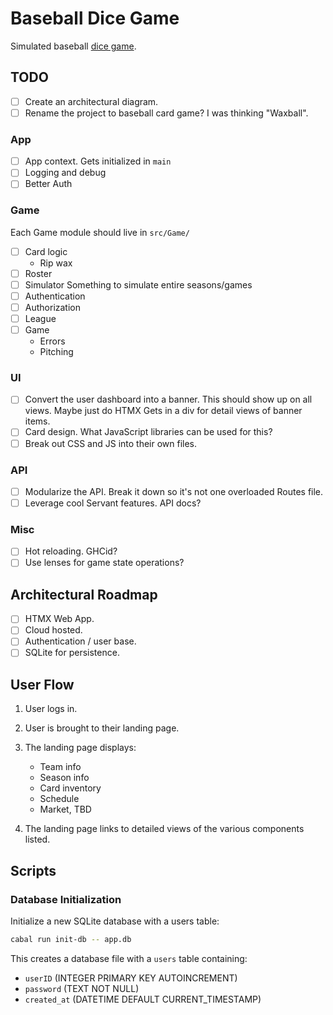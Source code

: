 # Baseball Dice Game

Simulated baseball [dice game](https://milb.bamcontent.com/documents/8/5/8/313285858/BaseballDiceGame_LouisvilleBats.pdf).

## TODO

- [ ] Create an architectural diagram.
- [ ] Rename the project to baseball card game? I was thinking "Waxball".

### App

- [ ] App context. Gets initialized in `main`
- [ ] Logging and debug
- [ ] Better Auth

### Game

Each Game module should live in `src/Game/`

- [ ] Card logic
  - Rip wax
- [ ] Roster
- [ ] Simulator Something to simulate entire seasons/games
- [ ] Authentication
- [ ] Authorization
- [ ] League
- [ ] Game
  - Errors
  - Pitching

### UI

- [ ] Convert the user dashboard into a banner. This should show up on
      all views. Maybe just do HTMX Gets in a div for detail views of banner
      items.
- [ ] Card design. What JavaScript libraries can be used for this?
- [ ] Break out CSS and JS into their own files.

### API

- [ ] Modularize the API. Break it down so it's not one overloaded Routes
      file.
- [ ] Leverage cool Servant features. API docs?

### Misc

- [ ] Hot reloading. GHCid?
- [ ] Use lenses for game state operations?

## Architectural Roadmap

- [ ] HTMX Web App.
- [ ] Cloud hosted.
- [ ] Authentication / user base.
- [ ] SQLite for persistence.

## User Flow

1. User logs in.
2. User is brought to their landing page.
3. The landing page displays:

   - Team info
   - Season info
   - Card inventory
   - Schedule
   - Market, TBD

4. The landing page links to detailed views of the various components
   listed.

## Scripts

### Database Initialization

Initialize a new SQLite database with a users table:

```bash
cabal run init-db -- app.db
```

This creates a database file with a `users` table containing:

- `userID` (INTEGER PRIMARY KEY AUTOINCREMENT)
- `password` (TEXT NOT NULL)
- `created_at` (DATETIME DEFAULT CURRENT_TIMESTAMP)
